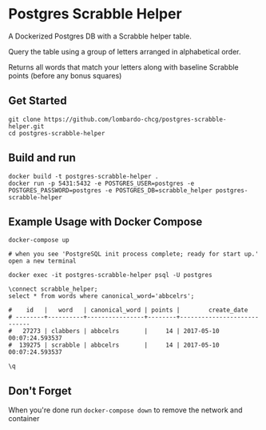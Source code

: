 # Postgres Scrabble Helper

A Dockerized Postgres DB with a Scrabble helper table.

Query the table using a group of letters arranged in alphabetical order.

Returns all words that match your letters along with baseline Scrabble points (before any bonus squares)

## Get Started
```
git clone https://github.com/lombardo-chcg/postgres-scrabble-helper.git
cd postgres-scrabble-helper
```

## Build and run
```
docker build -t postgres-scrabble-helper .
docker run -p 5431:5432 -e POSTGRES_USER=postgres -e POSTGRES_PASSWORD=postgres -e POSTGRES_DB=scrabble_helper postgres-scrabble-helper
```

## Example Usage with Docker Compose
```
docker-compose up

# when you see 'PostgreSQL init process complete; ready for start up.' open a new terminal

docker exec -it postgres-scrabble-helper psql -U postgres

\connect scrabble_helper;
select * from words where canonical_word='abbcelrs';

#    id   |   word   | canonical_word | points |        create_date   
# --------+----------+----------------+--------+----------------------------
#   27273 | clabbers | abbcelrs       |     14 | 2017-05-10 00:07:24.593537
#  139275 | scrabble | abbcelrs       |     14 | 2017-05-10 00:07:24.593537

\q
```

## Don't Forget
When you're done run `docker-compose down` to remove the network and container
